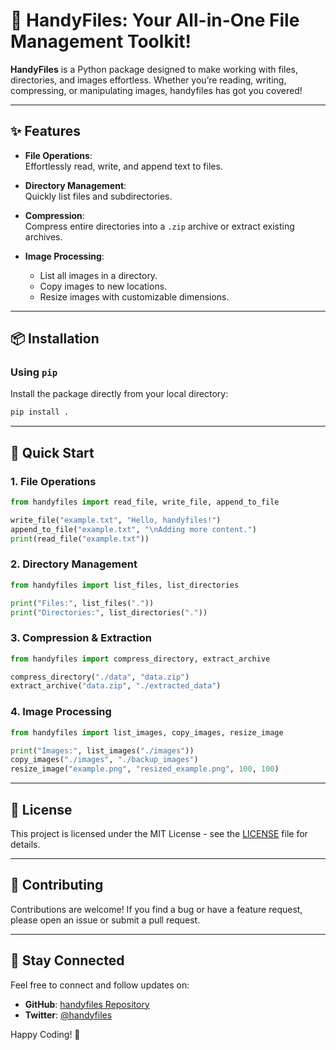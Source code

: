 # 📂 HandyFiles: Your All-in-One File Management Toolkit!  

**HandyFiles** is a Python package designed to make working with files, directories, and images effortless. Whether you’re reading, writing, compressing, or manipulating images, handyfiles has got you covered!  

---

## ✨ Features  

- **File Operations**:  
  Effortlessly read, write, and append text to files.  

- **Directory Management**:  
  Quickly list files and subdirectories.  

- **Compression**:  
  Compress entire directories into a `.zip` archive or extract existing archives.  

- **Image Processing**:  
  - List all images in a directory.  
  - Copy images to new locations.  
  - Resize images with customizable dimensions.  

---

## 📦 Installation  

### Using `pip`  
Install the package directly from your local directory:  
```bash
pip install .
```  

---

## 🚀 Quick Start  

### **1. File Operations**  

```python
from handyfiles import read_file, write_file, append_to_file

write_file("example.txt", "Hello, handyfiles!")
append_to_file("example.txt", "\nAdding more content.")
print(read_file("example.txt"))
```  

### **2. Directory Management**  

```python
from handyfiles import list_files, list_directories

print("Files:", list_files("."))
print("Directories:", list_directories("."))
```  

### **3. Compression & Extraction**  

```python
from handyfiles import compress_directory, extract_archive

compress_directory("./data", "data.zip")
extract_archive("data.zip", "./extracted_data")
```  

### **4. Image Processing**  

```python
from handyfiles import list_images, copy_images, resize_image

print("Images:", list_images("./images"))
copy_images("./images", "./backup_images")
resize_image("example.png", "resized_example.png", 100, 100)
```  

---

## 📄 License  

This project is licensed under the MIT License - see the [LICENSE](LICENSE) file for details.  

---

## 🤝 Contributing  

Contributions are welcome! If you find a bug or have a feature request, please open an issue or submit a pull request.  

---

## 🌟 Stay Connected  

Feel free to connect and follow updates on:  
- **GitHub**: [handyfiles Repository](https://github.com/username/handyfiles)  
- **Twitter**: [@handyfiles](https://twitter.com/handyfiles)  

Happy Coding! 🎉

